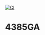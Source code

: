 [![CI](https://github.com/chitawebui131/4385GA/actions/workflows/4385FirstCI.yml/badge.svg)](https://github.com/chitawebui131/4385GA/actions/workflows/4385FirstCI.yml)
# 4385GA
